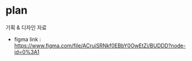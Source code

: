 # plan
기획 &amp; 디자인 자료


- figma link : https://www.figma.com/file/ACruiSRNkf0EBbY0OwEtZi/BUDDD?node-id=0%3A1
